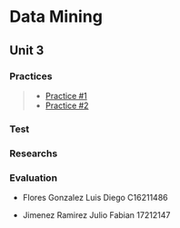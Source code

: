 # Data Mining

## Unit 3

### Practices

> - [Practice #1](https://github.com/Diego-FloresG/Data-Mining/tree/Unit_3/Practices/Practice1)
> - [Practice #2](https://github.com/Diego-FloresG/Data-Mining/tree/Unit_3/Practices/Practice2)

### Test


### Researchs

### Evaluation

- Flores Gonzalez Luis Diego C16211486

- Jimenez Ramirez Julio Fabian 17212147
